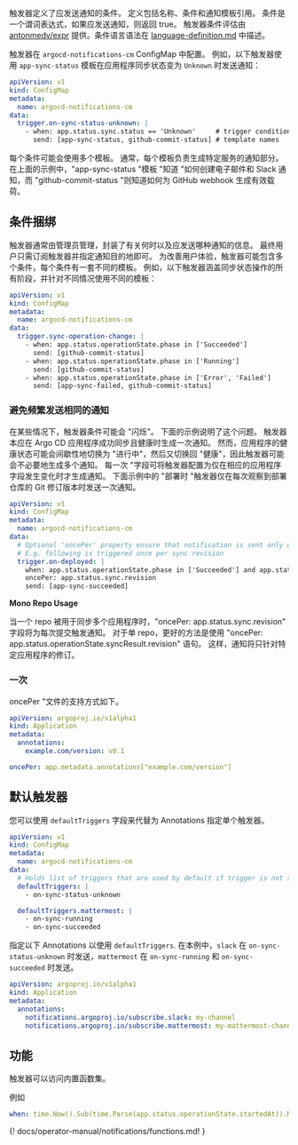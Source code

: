 <!-- TRANSLATED by md-translate -->
触发器定义了应发送通知的条件。 定义包括名称、条件和通知模板引用。 条件是一个谓词表达式，如果应发送通知，则返回 true。 触发器条件评估由 [antonmedv/expr](https://github.com/antonmedv/expr) 提供。条件语言语法在 [language-definition.md](https://github.com/antonmedv/expr/blob/master/docs/language-definition.md) 中描述。

触发器在 `argocd-notifications-cm` ConfigMap 中配置。 例如，以下触发器使用 `app-sync-status` 模板在应用程序同步状态变为 `Unknown` 时发送通知：

```yaml
apiVersion: v1
kind: ConfigMap
metadata:
  name: argocd-notifications-cm
data:
  trigger.on-sync-status-unknown: |
    - when: app.status.sync.status == 'Unknown'     # trigger condition
      send: [app-sync-status, github-commit-status] # template names
```

每个条件可能会使用多个模板。 通常，每个模板负责生成特定服务的通知部分。 在上面的示例中，"app-sync-status "模板 "知道 "如何创建电子邮件和 Slack 通知，而 "github-commit-status "则知道如何为 GitHub webhook 生成有效载荷。

## 条件捆绑

触发器通常由管理员管理，封装了有关何时以及应发送哪种通知的信息。 最终用户只需订阅触发器并指定通知目的地即可。 为改善用户体验，触发器可能包含多个条件，每个条件有一套不同的模板。 例如，以下触发器涵盖同步状态操作的所有阶段，并针对不同情况使用不同的模板：

```yaml
apiVersion: v1
kind: ConfigMap
metadata:
  name: argocd-notifications-cm
data:
  trigger.sync-operation-change: |
    - when: app.status.operationState.phase in ['Succeeded']
      send: [github-commit-status]
    - when: app.status.operationState.phase in ['Running']
      send: [github-commit-status]
    - when: app.status.operationState.phase in ['Error', 'Failed']
      send: [app-sync-failed, github-commit-status]
```

### 避免频繁发送相同的通知

在某些情况下，触发器条件可能会 "闪烁"。 下面的示例说明了这个问题。 触发器本应在 Argo CD 应用程序成功同步且健康时生成一次通知。 然而，应用程序的健康状态可能会间歇性地切换为 "进行中"，然后又切换回 "健康"，因此触发器可能会不必要地生成多个通知。 每一次 "字段可将触发器配置为仅在相应的应用程序字段发生变化时才生成通知。 下面示例中的 "部署时 "触发器仅在每次观察到部署仓库的 Git 修订版本时发送一次通知。

```yaml
apiVersion: v1
kind: ConfigMap
metadata:
  name: argocd-notifications-cm
data:
  # Optional 'oncePer' property ensure that notification is sent only once per specified field value
  # E.g. following is triggered once per sync revision
  trigger.on-deployed: |
    when: app.status.operationState.phase in ['Succeeded'] and app.status.health.status == 'Healthy'
    oncePer: app.status.sync.revision
    send: [app-sync-succeeded]
```

**Mono Repo Usage**

当一个 repo 被用于同步多个应用程序时，"oncePer: app.status.sync.revision" 字段将为每次提交触发通知。 对于单 repo，更好的方法是使用 "oncePer: app.status.operationState.syncResult.revision" 语句。 这样，通知将只针对特定应用程序的修订。

### 一次

oncePer "文件的支持方式如下。

```yaml
apiVersion: argoproj.io/v1alpha1
kind: Application
metadata:
  annotations:
    example.com/version: v0.1
```

```yaml
oncePer: app.metadata.annotations["example.com/version"]
```

## 默认触发器

您可以使用 `defaultTriggers` 字段来代替为 Annotations 指定单个触发器。

```yaml
apiVersion: v1
kind: ConfigMap
metadata:
  name: argocd-notifications-cm
data:
  # Holds list of triggers that are used by default if trigger is not specified explicitly in the subscription
  defaultTriggers: |
    - on-sync-status-unknown

  defaultTriggers.mattermost: |
    - on-sync-running
    - on-sync-succeeded
```

指定以下 Annotations 以使用 `defaultTriggers`. 在本例中，`slack` 在 `on-sync-status-unknown` 时发送，`mattermost` 在 `on-sync-running` 和 `on-sync-succeeded` 时发送。

```yaml
apiVersion: argoproj.io/v1alpha1
kind: Application
metadata:
  annotations:
    notifications.argoproj.io/subscribe.slack: my-channel
    notifications.argoproj.io/subscribe.mattermost: my-mattermost-channel
```

## 功能

触发器可以访问内置函数集。

例如

```yaml
when: time.Now().Sub(time.Parse(app.status.operationState.startedAt)).Minutes() >= 5
```

{! docs/operator-manual/notifications/functions.md! }